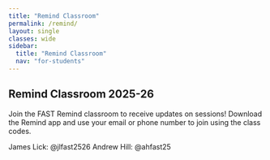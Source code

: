 ```yaml
---
title: "Remind Classroom"
permalink: /remind/
layout: single
classes: wide
sidebar:
  title: "Remind Classroom"
  nav: "for-students"
---
```


## Remind Classroom 2025-26

Join the FAST Remind classroom to receive updates on sessions! Download the Remind app and use your email or phone number to join using the class codes. 

James Lick: @jlfast2526
Andrew Hill: @ahfast25
